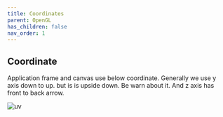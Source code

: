 ```yaml
---
title: Coordinates
parent: OpenGL
has_children: false
nav_order: 1
---
```


## Coordinate
Application frame and canvas use below coordinate. Generally we use y axis down to up. but is is upside down. Be warn about it. And z axis has front to back arrow.
  
![uv](../resources/coordinate.png)
